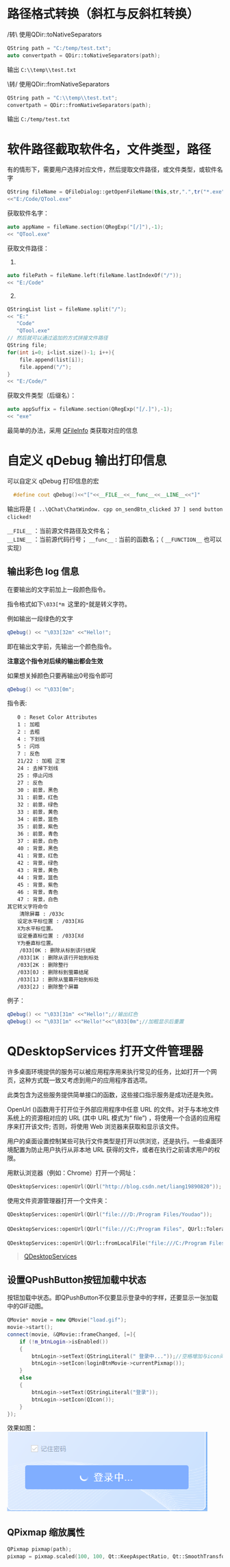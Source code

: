 # 路径格式转换（斜杠与反斜杠转换）
/转\\
使用QDir::toNativeSeparators
```c++
QString path = "C:/temp/test.txt";
auto convertpath = QDir::toNativeSeparators(path);
```
输出
```C:\\temp\\test.txt```

\转/
使用QDir::fromNativeSeparators
```c++
QString path = "C:\\temp\\test.txt";
convertpath = QDir::fromNativeSeparators(path);
```
输出
```C:/temp/test.txt```

# 软件路径截取软件名，文件类型，路径

有的情形下，需要用户选择对应文件，然后提取文件路径，或文件类型，或软件名字

```C++
QString fileName = QFileDialog::getOpenFileName(this,str,".",tr("*.exe"));
<<"E:/Code/QTool.exe"
```

获取软件名字：

```C++
auto appName = fileName.section(QRegExp("[/]"),-1);
<< "QTool.exe"
```

获取文件路径：

1. 

```c++
auto filePath = fileName.left(fileName.lastIndexOf("/"));
<< "E:/Code"
```

2. 

```cpp
QStringList list = fileName.split("/");
<< "E:"
   "Code"
   "QTool.exe"
// 然后就可以通过追加的方式拼接文件路径
QString file;
for(int i=0; i<list.size()-1; i++){
    file.append(list[i]);
    file.append("/");
}
<< "E:/Code/"
```

获取文件类型（后缀名）：

```c++
auto appSuffix = fileName.section(QRegExp("[/.]"),-1);
<< "exe"
```

最简单的办法，采用 [QFileInfo](Qt.md#QFileInfo) 类获取对应的信息

# 自定义 qDebug 输出打印信息
可以自定义 qDebug 打印信息的宏
```c++
  #define cout qDebug()<<"["<<__FILE__<<__func__<<__LINE__<<"]"
```
输出将是
`[ ..\QChat\ChatWindow. cpp on_sendBtn_clicked 37 ] send button clicked!`

`__FILE__` ：当前源文件路径及文件名；  
`__LINE__` ：当前源代码行号；
`__func__` : 当前的函数名；（ `__FUNCTION__` 也可以实现）

## 输出彩色 log 信息
在要输出的文字前加上一段颜色指令。

指令格式如下`\033[*m `这里的`*`就是转义字符。

例如输出一段绿色的文字

```c++
qDebug() << "\033[32m" <<"Hello!";
```

即在输出文字前，先输出一个颜色指令。

**注意这个指令对后续的输出都会生效**

如果想关掉颜色只要再输出0号指令即可

```c++
qDebug() << "\033[0m";
```

指令表:

```text
　　0 : Reset Color Attributes
　　1 : 加粗
　　2 : 去粗
　　4 : 下划线
　　5 : 闪烁
　　7 : 反色
　　21/22 : 加粗 正常
　　24 : 去掉下划线
　　25 : 停止闪烁
　　27 : 反色
　　30 : 前景，黑色
　　31 : 前景，红色
　　32 : 前景，绿色
　　33 : 前景，黄色
　　34 : 前景，篮色
　　35 : 前景，紫色
　　36 : 前景，青色
　　37 : 前景，白色
　　40 : 背景，黑色
　　41 : 背景，红色
　　42 : 背景，绿色
　　43 : 背景，黄色
　　44 : 背景，篮色
　　45 : 背景，紫色
　　46 : 背景，青色
　　47 : 背景，白色
其它转义字符命令
    清除屏幕 : /033c
　　设定水平标位置 : /033[XG
　　X为水平标位置。
　　设定垂直标位置 : /033[Xd
　　Y为垂直标位置。
    /033[0K : 删除从标到该行结尾
　　/033[1K : 删除从该行开始到标处
　　/033[2K : 删除整行　
　　/033[0J : 删除标到萤幕结尾
　　/033[1J : 删除从萤幕开始到标处
　　/033[2J : 删除整个屏幕
```

例子：

```c++
qDebug() << "\033[31m" <<"Hello!";//输出红色
qDebug() << "\033[1m" <<"Hello!"<<"\033[0m";//加粗显示后重置
```

# QDesktopServices 打开文件管理器

许多桌面环境提供的服务可以被应用程序用来执行常见的任务，比如打开一个网页，这种方式既一致又考虑到用户的应用程序首选项。

此类包含为这些服务提供简单接口的函数，这些接口指示服务是成功还是失败。

OpenUrl ()函数用于打开位于外部应用程序中任意 URL 的文件。对于与本地文件系统上的资源相对应的 URL (其中 URL 模式为“ file”) ，将使用一个合适的应用程序来打开该文件; 否则，将使用 Web 浏览器来获取和显示该文件。

用户的桌面设置控制某些可执行文件类型是打开以供浏览，还是执行。一些桌面环境配置为防止用户执行从非本地 URL 获得的文件，或者在执行之前请求用户的权限。

用默认浏览器（例如：Chrome）打开一个网址：

```c++
QDesktopServices::openUrl(QUrl("http://blog.csdn.net/liang19890820"));
```

使用文件资源管理器打开一个文件夹：

```c++
QDesktopServices::openUrl(QUrl("file:///D:/Program Files/Youdao"));

QDesktopServices::openUrl(QUrl("file:///C:/Program Files", QUrl::TolerantMode));//QUrl::TolerantMode：QUrl 将尝试纠正 URL 中的一些常见错误。这种模式对于解析来自严格符合标准的来源的 URL 非常有用。

QDesktopServices::openUrl(QUrl::fromLocalFile("file:///C:/Program Files (x86)"));
```


> [QDesktopServices](https://doc.qt.io/qt-5/qdesktopservices.html)

## 设置QPushButton按钮加载中状态

按钮加载中状态。即QPushButton不仅要显示登录中的字样，还要显示一张加载中的GIF动图。

```c++
QMovie* movie = new QMovie("load.gif");
movie->start();
connect(movie, &QMovie::frameChanged, [=]{ 
    if (!m_btnLogin->isEnabled())
    {
        btnLogin->setText(QStringLiteral(" 登录中..."));//空格增加与icon间隔
        btnLogin->setIcon(loginBtnMovie->currentPixmap());
    }
    else
    {
        btnLogin->setText(QStringLiteral("登录"));
        btnLogin->setIcon(QIcon());
    }
});
```

效果如图：
![](Qt.assets/loginstatusgif.png)

## QPixmap 缩放属性
```cpp
QPixmap pixmap(path);
pixmap = pixmap.scaled(100, 100, Qt::KeepAspectRatio, Qt::SmoothTransformation);
```